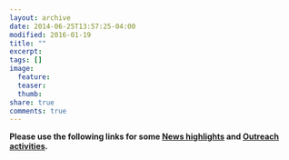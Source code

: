 ```yaml
---
layout: archive
date: 2014-06-25T13:57:25-04:00
modified: 2016-01-19
title: ""
excerpt:
tags: []
image:
  feature:
  teaser:
  thumb:
share: true
comments: true
---
```


**Please use the following links for some [News highlights](lab.md) and [Outreach activities](media.md).**
